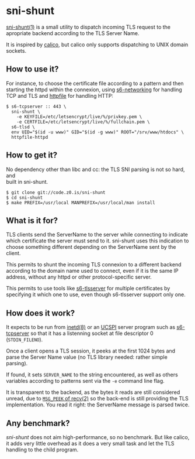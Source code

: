 sni-shunt
=========
[sni-shunt(1)](/sni-shunt/man/) is a small utility to
dispatch incoming TLS request to the apropriate backend according to the TLS
Server Name.

It is inspired by [calico](https://git.causal.agency/pounce/about/calico.1),
but calico only supports dispatching to UNIX domain sockets.

How to use it?
--------------
For instance, to choose the certificate file according to a pattern and then
starting the httpd within the connexion, using [s6-networking][s6] for handling
TCP and TLS and [httpfile][ht] for handling HTTP:

```
$ s6-tcpserver :: 443 \
  sni-shunt \
    -e KEYFILE=/etc/letsencrypt/live/%/privkey.pem \
    -e CERTFILE=/etc/letsencrypt/live/%/fullchain.pem \
  s6-tlsd \
  env UID="$(id -u www)" GID="$(id -g www)" ROOT="/srv/www/htdocs" \
  httpfile-httpd
```

[s6]: https://skarnet.org/software/s6-networking/
[ht]: https://mojzis.com/software/httpfile/

How to get it?
--------------
No dependency other than libc and cc: the TLS SNI parsing is not so hard, and  
built in sni-shunt. 

```
$ git clone git://code.z0.is/sni-shunt
$ cd sni-shunt
$ make PREFIX=/usr/local MANPREFIX=/usr/local/man install
```

What is it for?
---------------
TLS clients send the ServerName to the server while connecting to indicate
which certificate the server must send to it. sni-shunt uses this indication
to choose something different depending on the ServerName sent by the client.

This permits to shunt the incoming TLS connexion to a different backend 
according to the domain name used to connect, even if it is the same IP 
address, without any httpd or other protocol-specific server.

This permits to use tools like [s6-tlsserver]() for multiple certificates by 
specifying it which one to use, even though s6-tlsserver support only one.

How does it work?
-----------------
It expects to be run from [inetd(8)](https://en.wikipedia.org/wiki/Inetd)
or an [UCSPI](https://cr.yp.to/proto/ucspi.txt) server program such as
[s6-tcpserver](https://skarnet.org/software/s6-networking/s6-tcpserver.html)
so that it has a listenning socket at file descriptor 0 (`STDIN_FILENO`).

Once a client opens a TLS session, it peeks at the first 1024 bytes and parse
the Server Name value (no TLS library needed: rather simple parsing).

If found, it sets `SERVER_NAME` to the string encountered, as well as
others variables according to patterns sent via the `-e` command line flag.

It is transparent to the backend, as the bytes it reads are still considered
unread, due to [`MSG_PEEK` of recv(2)](http://man.openbsd.org/recv.2#MSG_PEEK)
so the back-end is still providing the TLS implementation. You read it right:
the ServerName message is parsed twice.

Any benchmark?
--------------
*sni-shunt* does not aim high-performance, so no benchmark.  But like calico,
it adds very little overhead as it does a very small task and let the TLS
handling to the child program.
